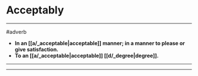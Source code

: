 # Acceptably
---
#adverb
- **In an [[a/_acceptable|acceptable]] manner; in a manner to please or give satisfaction.**
- **To an [[a/_acceptable|acceptable]] [[d/_degree|degree]].**
---
---
